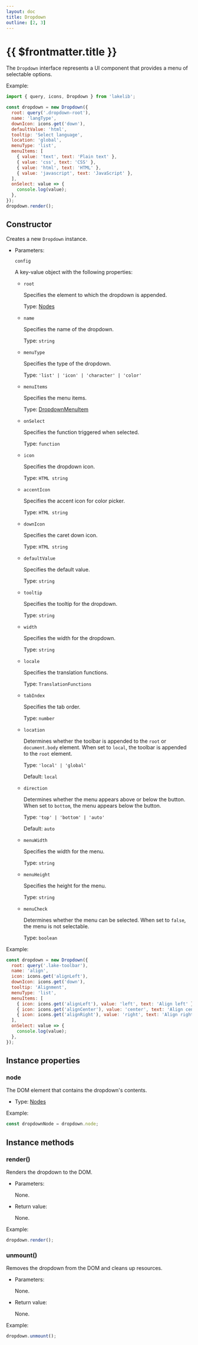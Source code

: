 ```yaml
---
layout: doc
title: Dropdown
outline: [2, 3]
---
```


# {{ $frontmatter.title }}

The `Dropdown` interface represents a UI component that provides a menu of selectable options.

Example:

<Dropdown />

```js
import { query, icons, Dropdown } from 'lakelib';

const dropdown = new Dropdown({
  root: query('.dropdown-root'),
  name: 'langType',
  downIcon: icons.get('down'),
  defaultValue: 'html',
  tooltip: 'Select language',
  location: 'global',
  menuType: 'list',
  menuItems: [
    { value: 'text', text: 'Plain text' },
    { value: 'css', text: 'CSS' },
    { value: 'html', text: 'HTML' },
    { value: 'javascript', text: 'JavaScript' },
  ],
  onSelect: value => {
    console.log(value);
  },
});
dropdown.render();
```


## Constructor

Creates a new `Dropdown` instance.

* Parameters:

  `config`

  A key-value object with the following properties:

  * `root`

    Specifies the element to which the dropdown is appended.

    Type: [Nodes](/reference/nodes.md)

  * `name`

    Specifies the name of the dropdown.

    Type: `string`

  * `menuType`

    Specifies the type of the dropdown.

    Type: `'list' | 'icon' | 'character' | 'color'`

  * `menuItems`

    Specifies the menu items.

    Type: [DropdownMenuItem](/reference/types.md#dropdownmenuitem)

  * `onSelect`

    Specifies the function triggered when selected.

    Type: `function`

  * `icon` <Badge type="info" text="Optional" />

    Specifies the dropdown icon.

    Type: `HTML string`

  * `accentIcon` <Badge type="info" text="Optional" />

    Specifies the accent icon for color picker.

    Type: `HTML string`

  * `downIcon` <Badge type="info" text="Optional" />

    Specifies the caret down icon.

    Type: `HTML string`

  * `defaultValue` <Badge type="info" text="Optional" />

    Specifies the default value.

    Type: `string`

  * `tooltip` <Badge type="info" text="Optional" />

    Specifies the tooltip for the dropdown.

    Type: `string`

  * `width` <Badge type="info" text="Optional" />

    Specifies the width for the dropdown.

    Type: `string`

  * `locale` <Badge type="info" text="Optional" />

    Specifies the translation functions.

    Type: `TranslationFunctions`

  * `tabIndex` <Badge type="info" text="Optional" />

    Specifies the tab order.

    Type: `number`

  * `location` <Badge type="info" text="Optional" />

    Determines whether the toolbar is appended to the `root` or `document.body` element. When set to `local`, the toolbar is appended to the `root` element.

    Type: `'local' | 'global'`

    Default: `local`

  * `direction` <Badge type="info" text="Optional" />

    Determines whether the menu appears above or below the button. When set to `bottom`, the menu appears below the button.

    Type: `'top' | 'bottom' | 'auto'`

    Default: `auto`

  * `menuWidth` <Badge type="info" text="Optional" />

    Specifies the width for the menu.

    Type: `string`

  * `menuHeight` <Badge type="info" text="Optional" />

    Specifies the height for the menu.

    Type: `string`

  * `menuCheck` <Badge type="info" text="Optional" />

    Determines whether the menu can be selected. When set to `false`, the menu is not selectable.

    Type: `boolean`

Example:

```js
const dropdown = new Dropdown({
  root: query('.lake-toolbar'),
  name: 'align',
  icon: icons.get('alignLeft'),
  downIcon: icons.get('down'),
  tooltip: 'Alignment',
  menuType: 'list',
  menuItems: [
    { icon: icons.get('alignLeft'), value: 'left', text: 'Align left' },
    { icon: icons.get('alignCenter'), value: 'center', text: 'Align center' },
    { icon: icons.get('alignRight'), value: 'right', text: 'Align right' },
  ],
  onSelect: value => {
    console.log(value);
  },
});
```


## Instance properties

### node <Badge type="info" text="Read only" />

The DOM element that contains the dropdown's contents.

* Type: [Nodes](/reference/nodes.md)

Example:

```js
const dropdownNode = dropdown.node;
```


## Instance methods

### render()

Renders the dropdown to the DOM.

* Parameters:

  None.

* Return value:

  None.

Example:

```js
dropdown.render();
```


### unmount()

Removes the dropdown from the DOM and cleans up resources.

* Parameters:

  None.

* Return value:

  None.

Example:

```js
dropdown.unmount();
```
